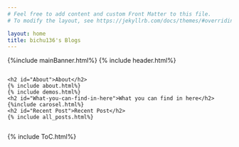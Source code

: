 ```yaml
---
# Feel free to add content and custom Front Matter to this file.
# To modify the layout, see https://jekyllrb.com/docs/themes/#overriding-theme-defaults

layout: home
title: bichu136's Blogs
---
```

{%include mainBanner.html%}
{% include header.html%}
<div class ='post-content' style = 'overflow: auto;'>
    
    <h2 id="About">About</h2>
    {% include about.html%}
    {% include demos.html%}
    <h2 id="What-you-can-find-in-here">What you can find in here</h2>
    {%include carosel.html%}
    <h2 id="Recent Post">Recent Post</h2>
    {% include all_posts.html%}
</div>

{% include ToC.html%}